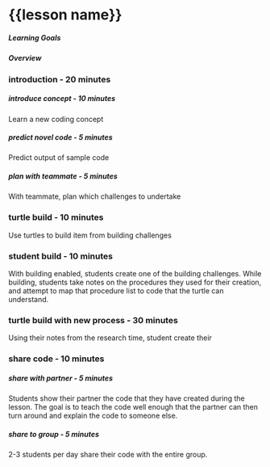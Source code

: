 # {{lesson name}}

##### Learning Goals

##### Overview

### introduction - 20 minutes
##### introduce concept - 10 minutes
Learn a new coding concept

##### predict novel code - 5 minutes
Predict output of sample code

##### plan with teammate - 5 minutes
With teammate, plan which challenges to undertake

### turtle build - 10 minutes
Use turtles to build item from building challenges

### student build - 10 minutes
With building enabled, students create one of the building challenges. While building, students take notes on the procedures they used for their creation, and attempt to map that procedure list to code that the turtle can understand.

### turtle build with new process - 30 minutes
Using their notes from the research time, student create their

### share code - 10 minutes
##### share with partner - 5 minutes
Students show their partner the code that they have created during the lesson. The goal is to teach the code well enough that the partner can then turn around and explain the code to someone else.

##### share to group - 5 minutes
2-3 students per day share their code with the entire group.
